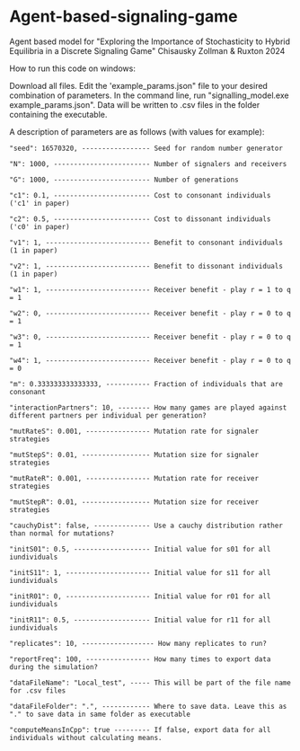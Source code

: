 # Agent-based-signaling-game
Agent based model for "Exploring the Importance of Stochasticity to Hybrid Equilibria in a Discrete Signaling Game" Chisausky Zollman &amp; Ruxton 2024

How to run this code on windows:

Download all files. Edit the 'example_params.json" file to your desired combination of parameters. In the command line, run "signalling_model.exe example_params.json". Data will be written to .csv files in the folder containing the executable. 



A description of parameters are as follows (with values for example):

	"seed": 16570320, ----------------- Seed for random number generator 
 
	"N": 1000, ------------------------ Number of signalers and receivers
 
	"G": 1000, ------------------------ Number of generations
 
	"c1": 0.1, ------------------------ Cost to consonant individuals ('c1' in paper)
 
	"c2": 0.5, ------------------------ Cost to dissonant individuals ('c0' in paper)
 
	"v1": 1, -------------------------- Benefit to consonant individuals (1 in paper)
 
	"v2": 1, -------------------------- Benefit to dissonant individuals (1 in paper)
 
	"w1": 1, -------------------------- Receiver benefit - play r = 1 to q = 1 
 
	"w2": 0, -------------------------- Receiver benefit - play r = 0 to q = 1 
 
	"w3": 0, -------------------------- Receiver benefit - play r = 0 to q = 1 
 
	"w4": 1, -------------------------- Receiver benefit - play r = 0 to q = 0 
 
	"m": 0.333333333333333, ----------- Fraction of individuals that are consonant
  
	"interactionPartners": 10, -------- How many games are played against different partners per individual per generation?
 
	"mutRateS": 0.001, ---------------- Mutation rate for signaler strategies
 
	"mutStepS": 0.01, ----------------- Mutation size for signaler strategies
 
	"mutRateR": 0.001, ---------------- Mutation rate for receiver strategies
 
	"mutStepR": 0.01, ----------------- Mutation size for receiver strategies
 
	"cauchyDist": false, -------------- Use a cauchy distribution rather than normal for mutations? 
 
	"initS01": 0.5, ------------------- Initial value for s01 for all iundividuals
 
	"initS11": 1, --------------------- Initial value for s11 for all iundividuals
 
	"initR01": 0, --------------------- Initial value for r01 for all iundividuals
 
	"initR11": 0.5, ------------------- Initial value for r11 for all iundividuals
 
	"replicates": 10, ------------------ How many replicates to run? 
 
	"reportFreq": 100, ---------------- How many times to export data during the simulation?
 
	"dataFileName": "Local_test", ----- This will be part of the file name for .csv files
 
	"dataFileFolder": ".", ------------ Where to save data. Leave this as "." to save data in same folder as executable
 
	"computeMeansInCpp": true --------- If false, export data for all individuals without calculating means.







